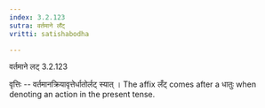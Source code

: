 ```yaml
---
index: 3.2.123
sutra: वर्तमाने लँट्
vritti: satishabodha

---
```

 वर्तमाने लट् 3.2.123 


वृत्तिः -- वर्तमानक्रियावृत्तेर्धातोर्लट् स्यात् । The affix लँट् comes after a धातुः when denoting an action in the present tense. 